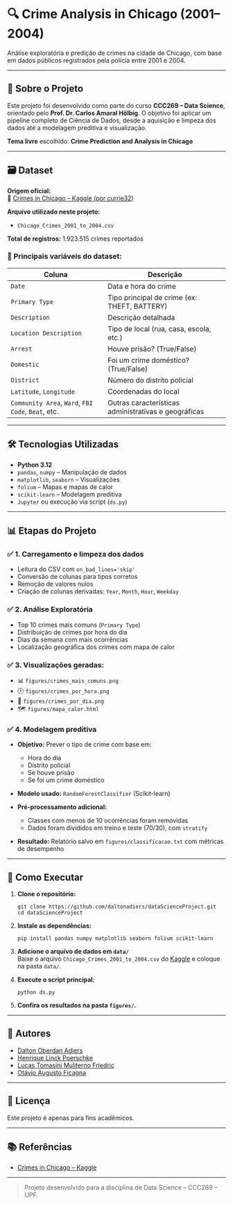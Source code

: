 # 🔍 Crime Analysis in Chicago (2001–2004)

Análise exploratória e predição de crimes na cidade de Chicago, com base em dados públicos registrados pela polícia entre 2001 e 2004.

---

## 📌 Sobre o Projeto

Este projeto foi desenvolvido como parte do curso **CCC269 – Data Science**, orientado pelo **Prof. Dr. Carlos Amaral Hölbig**. O objetivo foi aplicar um pipeline completo de Ciência de Dados, desde a aquisição e limpeza dos dados até a modelagem preditiva e visualização.

**Tema livre** escolhido: **Crime Prediction and Analysis in Chicago**

---

## 🗃️ Dataset

**Origem oficial:**  
🔗 [Crimes in Chicago – Kaggle (por currie32)](https://www.kaggle.com/datasets/currie32/crimes-in-chicago)

**Arquivo utilizado neste projeto:**  
- `Chicago_Crimes_2001_to_2004.csv`

**Total de registros:** 1.923.515 crimes reportados

### 📄 Principais variáveis do dataset:

| Coluna                | Descrição |
|-----------------------|-----------|
| `Date`                | Data e hora do crime |
| `Primary Type`        | Tipo principal de crime (ex: THEFT, BATTERY) |
| `Description`         | Descrição detalhada |
| `Location Description`| Tipo de local (rua, casa, escola, etc.) |
| `Arrest`              | Houve prisão? (True/False) |
| `Domestic`            | Foi um crime doméstico? (True/False) |
| `District`            | Número do distrito policial |
| `Latitude`, `Longitude` | Coordenadas do local |
| `Community Area`, `Ward`, `FBI Code`, `Beat`, etc. | Outras características administrativas e geográficas |

---

## 🛠️ Tecnologias Utilizadas

- **Python 3.12**
- `pandas`, `numpy` – Manipulação de dados
- `matplotlib`, `seaborn` – Visualizações
- `folium` – Mapas e mapas de calor
- `scikit-learn` – Modelagem preditiva
- `Jupyter` ou execução via script (`ds.py`)

---

## 📊 Etapas do Projeto

### ✅ 1. Carregamento e limpeza dos dados
- Leitura do CSV com `on_bad_lines='skip'`
- Conversão de colunas para tipos corretos
- Remoção de valores nulos
- Criação de colunas derivadas: `Year`, `Month`, `Hour`, `Weekday`

### ✅ 2. Análise Exploratória
- Top 10 crimes mais comuns (`Primary Type`)
- Distribuição de crimes por hora do dia
- Dias da semana com mais ocorrências
- Localização geográfica dos crimes com mapa de calor

### ✅ 3. Visualizações geradas:
- 📊 `figures/crimes_mais_comuns.png`
- 🕒 `figures/crimes_por_hora.png`
- 📆 `figures/crimes_por_dia.png`
- 🗺️ `figures/mapa_calor.html`

### ✅ 4. Modelagem preditiva
- **Objetivo:** Prever o tipo de crime com base em:
  - Hora do dia
  - Distrito policial
  - Se houve prisão
  - Se foi um crime doméstico

- **Modelo usado:** `RandomForestClassifier` (Scikit-learn)

- **Pré-processamento adicional:**
  - Classes com menos de 10 ocorrências foram removidas
  - Dados foram divididos em treino e teste (70/30), com `stratify`

- **Resultado:** Relatório salvo em `figures/classificacao.txt` com métricas de desempenho

---

## 🚀 Como Executar

1. **Clone o repositório:**
   ```
   git clone https://github.com/daltonadiers/dataScienceProject.git
   cd dataScienceProject
   ```

2. **Instale as dependências:**
   ```
   pip install pandas numpy matplotlib seaborn folium scikit-learn
   ```

3. **Adicione o arquivo de dados em `data/`**  
   Baixe o arquivo `Chicago_Crimes_2001_to_2004.csv` do [Kaggle](https://www.kaggle.com/datasets/currie32/crimes-in-chicago) e coloque na pasta `data/`.

4. **Execute o script principal:**
   ```
   python ds.py
   ```

5. **Confira os resultados na pasta `figures/`.**

---

## 👥 Autores

- [Dalton Oberdan Adiers](https://github.com/daltonadiers)
- [Henrique Linck Poerschke](https://github.com/OtavioFicagna)
- [Lucas Tomasini Muliterno Friedric](https://github.com/lucasfriedrichh)
- [Otávio Augusto Ficagna](https://github.com/HPoerschke)

---

## 📄 Licença

Este projeto é apenas para fins acadêmicos.

---

## 📚 Referências

- [Crimes in Chicago – Kaggle](https://www.kaggle.com/datasets/currie32/crimes-in-chicago)

---

> Projeto desenvolvido para a disciplina de Data Science – CCC269 – UPF.
